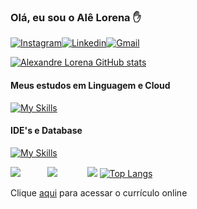 ### Olá, eu sou o Alê Lorena ✋
[![Instagram](https://img.shields.io/badge/Instagram-E4405F?style=for-the-badge&logo=instagram&logoColor=white)](https://www.instagram.com/alexandre_lorena/)[![Linkedin](https://img.shields.io/badge/LinkedIn-0077B5?style=for-the-badge&logo=linkedin&logoColor=white)](https://www.linkedin.com/in/alexandreluizlorena/)[![Gmail](	https://img.shields.io/badge/Gmail-D14836?style=for-the-badge&logo=gmail&logoColor=white)](mailto:alexandre.lorena@gmail.com)

[![Alexandre Lorena GitHub stats](https://github-readme-stats.vercel.app/api?username=alexandrelorena&show_icons=true&theme=github_dark_dimmed)](https://github.com/alexandrelorena/github-readme-stats)



#### Meus estudos em Linguagem e Cloud
[![My Skills](https://skillicons.dev/icons?i=git,aws,css,html,java,python)](https://github.com/alexandrelorena?tab=repositories)

 #### IDE's e Database

 [![My Skills](https://skillicons.dev/icons?i=idea,eclipse,vscode,mongodb,mysql)](https://github.com/alexandrelorena?tab=repositories)



[![](images/linkedin1.png)](https://www.linkedin.com/in/alexandreluizlorena/) &nbsp;&nbsp;&nbsp;&nbsp;&nbsp;&nbsp;&nbsp;&nbsp;&nbsp;    [![](images/instagram1.png)](https://www.instagram.com/alexandre_lorena/)  &nbsp;&nbsp;&nbsp;&nbsp;&nbsp;&nbsp; &nbsp;&nbsp;&nbsp;  [![](images/email3.png)](mailto:alexandre.lorena@gmail.com) 
[![Top Langs](https://github-readme-stats.vercel.app/api/top-langs/?username=alexandrelorena&layout=compact)](https://github.com/alexandrelorena/github-readme-stats)

Clique [aqui](https://alexandrelorena.github.io/index.html#home) para acessar o currículo online
 
 